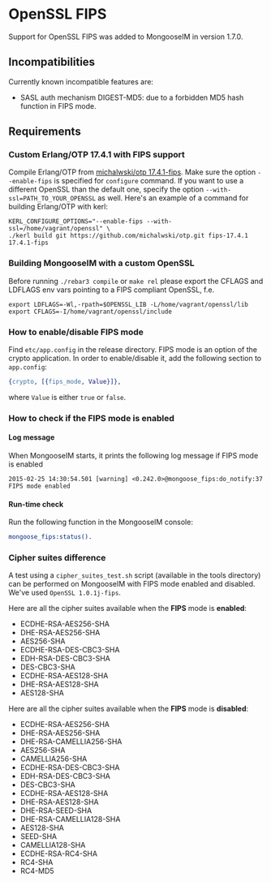 # OpenSSL FIPS

Support for OpenSSL FIPS was added to MongooseIM in version 1.7.0.

## Incompatibilities

Currently known incompatible features are:

* SASL auth mechanism DIGEST-MD5: due to a forbidden MD5 hash function in FIPS mode.

## Requirements

### Custom Erlang/OTP 17.4.1 with FIPS support

Compile Erlang/OTP from [michalwski/otp 17.4.1-fips](https://github.com/michalwski/otp/tree/fips-17.4.1).
Make sure the option `--enable-fips` is specified for `configure` command.
If you want to use a different OpenSSL than the default one, specify the option `--with-ssl=PATH_TO_YOUR_OPENSSL` as well.
Here's an example of a command for building Erlang/OTP with kerl:
```
KERL_CONFIGURE_OPTIONS="--enable-fips --with-ssl=/home/vagrant/openssl" \
./kerl build git https://github.com/michalwski/otp.git fips-17.4.1 17.4.1-fips
```

### Building MongooseIM with a custom OpenSSL

Before running `./rebar3 compile` or `make rel` please export the CFLAGS and LDFLAGS env vars pointing to a FIPS compliant OpenSSL, f.e.

```
export LDFLAGS=-Wl,-rpath=$OPENSSL_LIB -L/home/vagrant/openssl/lib
export CFLAGS=-I/home/vagrant/openssl/include
```

### How to enable/disable FIPS mode

Find `etc/app.config` in the release directory. 
FIPS mode is an option of the crypto application. 
In order to enable/disable it, add the following section to `app.config`:

```erlang
{crypto, [{fips_mode, Value}]},
```

where `Value` is either `true` or `false`.

### How to check if the FIPS mode is enabled

#### Log message

When MongooseIM starts, it prints the following log message if FIPS mode is enabled

```
2015-02-25 14:30:54.501 [warning] <0.242.0>@mongoose_fips:do_notify:37 FIPS mode enabled
```

#### Run-time check

Run the following function in the MongooseIM console:

```erlang
mongoose_fips:status().
```

### Cipher suites difference

A test using a `cipher_suites_test.sh` script (available in the tools directory) can be performed on MongooseIM with FIPS mode enabled and disabled. 
We've used `OpenSSL 1.0.1j-fips`.

Here are all the cipher suites available when the **FIPS** mode is **enabled**:

* ECDHE-RSA-AES256-SHA
* DHE-RSA-AES256-SHA
* AES256-SHA
* ECDHE-RSA-DES-CBC3-SHA
* EDH-RSA-DES-CBC3-SHA
* DES-CBC3-SHA
* ECDHE-RSA-AES128-SHA
* DHE-RSA-AES128-SHA
* AES128-SHA

Here are all the cipher suites available when the **FIPS** mode is **disabled**:

* ECDHE-RSA-AES256-SHA
* DHE-RSA-AES256-SHA
* DHE-RSA-CAMELLIA256-SHA
* AES256-SHA
* CAMELLIA256-SHA
* ECDHE-RSA-DES-CBC3-SHA
* EDH-RSA-DES-CBC3-SHA
* DES-CBC3-SHA
* ECDHE-RSA-AES128-SHA
* DHE-RSA-AES128-SHA
* DHE-RSA-SEED-SHA
* DHE-RSA-CAMELLIA128-SHA
* AES128-SHA
* SEED-SHA
* CAMELLIA128-SHA
* ECDHE-RSA-RC4-SHA
* RC4-SHA
* RC4-MD5

